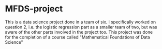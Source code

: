 # MFDS-project
This is a data science project done in a team of six. I specifically worked on question 2, i.e. the logistic regression part as a smaller team of two, but was aware of the other parts involved in the project too. This project was done for the completion of a course called "Mathematical Foundations of Data Science"
